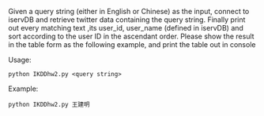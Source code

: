 <p>Given a query string (either in English or Chinese) as the input, connect to iservDB and retrieve twitter data containing the query string. Finally print out every matching text ,its user_id, user_name (defined in iservDB) and sort according to the user ID in the ascendant order. Please show the result in the table form as the following example, and print the table out in console</p>

Usage:
	
	python IKDDhw2.py <query string>
	
Example:
	
	python IKDDhw2.py 王建明
	
	
